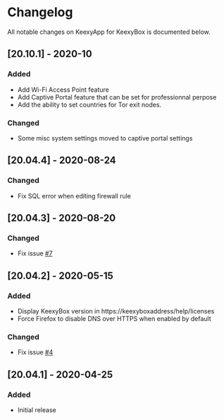 # Changelog

All notable changes on KeexyApp for KeexyBox is documented below.

## [20.10.1] - 2020-10

### Added
 - Add Wi-Fi Access Point feature
 - Add Captive Portal feature that can be set for professionnal perpose
 - Add the ability to set countries for Tor exit nodes.

### Changed
 - Some misc system settings moved to captive portal settings

## [20.04.4] - 2020-08-24

### Changed
 - Fix SQL error when editing firewall rule

## [20.04.3] - 2020-08-20

### Changed
 - Fix issue [#7](https://github.com/keexybox/keexyapp/issues/7)

## [20.04.2] - 2020-05-15

### Added
 - Display KeexyBox version in https://keexyboxaddress/help/licenses
 - Force Firefox to disable DNS over HTTPS when enabled by default

### Changed
 - Fix issue [#4](https://github.com/keexybox/keexyapp/issues/4)

## [20.04.1] - 2020-04-25

### Added
- Initial release
